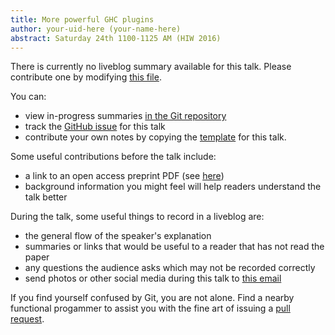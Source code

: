 ```yaml
---
title: More powerful GHC plugins
author: your-uid-here (your-name-here)
abstract: Saturday 24th 1100-1125 AM (HIW 2016)
---
```


There is currently no liveblog summary available for this talk. Please contribute one by modifying [this file](https://github.com/ocamllabs/icfp2016-blog/blob/master/HIW/more-powerful-ghc-plugins.md).

You can:
* view in-progress summaries [in the Git repository](https://github.com/ocamllabs/icfp2016-blog/tree/master/HIW/more-powerful-ghc-plugins/)
* track the [GitHub issue](https://github.com/ocamllabs/icfp2016-blog/issues/180) for this talk
* contribute your own notes by copying the [template](more-powerful-ghc-plugins/template.md) for this talk.

Some useful contributions before the talk include:
* a link to an open access preprint PDF (see [here](https://github.com/gasche/icfp2016-papers))
* background information you might feel will help readers understand the talk better

During the talk, some useful things to record in a liveblog are:
* the general flow of the speaker's explanation
* summaries or links that would be useful to a reader that has not read the paper
* any questions the audience asks which may not be recorded correctly
* send photos or other social media during this talk to [this email](mailto:icfp16.photos@gmail.com?subject=HIW:more-powerful-ghc-plugins)

If you find yourself confused by Git, you are not alone. Find a nearby functional progammer
to assist you with the fine art of issuing a [pull request](https://help.github.com/articles/about-pull-requests/).

